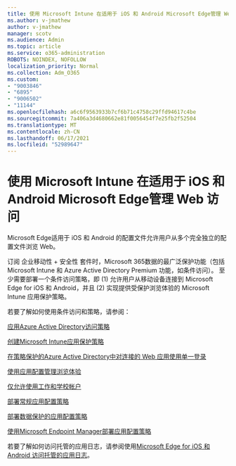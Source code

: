```yaml
---
title: 使用 Microsoft Intune 在适用于 iOS 和 Android Microsoft Edge管理 Web 访问
ms.author: v-jmathew
author: v-jmathew
manager: scotv
ms.audience: Admin
ms.topic: article
ms.service: o365-administration
ROBOTS: NOINDEX, NOFOLLOW
localization_priority: Normal
ms.collection: Adm_O365
ms.custom:
- "9003846"
- "6895"
- "9006502"
- "11144"
ms.openlocfilehash: a6c6f9563933b7cf6b71c4758c29ffd94617c4be
ms.sourcegitcommit: 7a406a3d4680662e81f0056454f7e25fb2f52504
ms.translationtype: MT
ms.contentlocale: zh-CN
ms.lasthandoff: 06/17/2021
ms.locfileid: "52989647"
---
```

# <a name="use-microsoft-intune-to-manage-web-access-in-microsoft-edge-for-ios-and-android"></a>使用 Microsoft Intune 在适用于 iOS 和 Android Microsoft Edge管理 Web 访问

Microsoft Edge适用于 iOS 和 Android 的配置文件允许用户从多个完全独立的配置文件浏览 Web。

订阅 企业移动性 + 安全性 套件时，Microsoft 365数据的最广泛保护功能（包括 Microsoft Intune 和 Azure Active Directory Premium 功能，如条件访问）。 至少需要部署一个条件访问策略，即 (1) 允许用户从移动设备连接到 Microsoft Edge for iOS 和 Android，并且 (2) 实现提供受保护浏览体验的 Microsoft Intune 应用保护策略。

若要了解如何使用条件访问和策略，请参阅：

[应用Azure Active Directory访问策略](https://go.microsoft.com/fwlink/?linkid=2132481)

[创建Microsoft Intune应用保护策略](https://go.microsoft.com/fwlink/?linkid=2132651)

[在策略保护的Azure Active Directory中对连接的 Web 应用使用单一登录](https://go.microsoft.com/fwlink/?linkid=2132482)

[使用应用配置管理浏览体验](https://go.microsoft.com/fwlink/?linkid=2132483)

[仅允许使用工作和学校帐户](https://go.microsoft.com/fwlink/?linkid=2132652)

[部署常规应用配置策略](https://go.microsoft.com/fwlink/?linkid=2132653)

[部署数据保护的应用配置策略](https://go.microsoft.com/fwlink/?linkid=2132654)

[使用Microsoft Endpoint Manager部署应用配置策略](https://go.microsoft.com/fwlink/?linkid=2132707)

若要了解如何访问托管的应用日志，请参阅使用[Microsoft Edge for iOS 和 Android 访问托管的应用日志](https://go.microsoft.com/fwlink/?linkid=2132578)。
